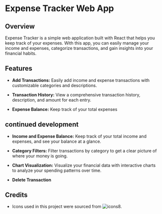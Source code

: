 # Expense Tracker Web App

## Overview

Expense Tracker is a simple web application built with React that helps you keep track of your expenses. With this app, you can easily manage your income and expenses, categorize transactions, and gain insights into your financial habits.

## Features

- **Add Transactions:** Easily add income and expense transactions with customizable categories and descriptions.

- **Transaction History:** View a comprehensive transaction history, description, and amount for each entry.

- **Expense Balance:** Keep track of your total expenses

## continued development

- **Income and Expense Balance:** Keep track of your total income and expenses, and see your balance at a glance.

- **Category Filters:** Filter transactions by category to get a clear picture of where your money is going.

- **Chart Visualization:** Visualize your financial data with interactive charts to analyze your spending patterns over time.
- **Delete Transaction**

## Credits

- Icons used in this project were sourced from ![icons8](https://www.icons8.com).
